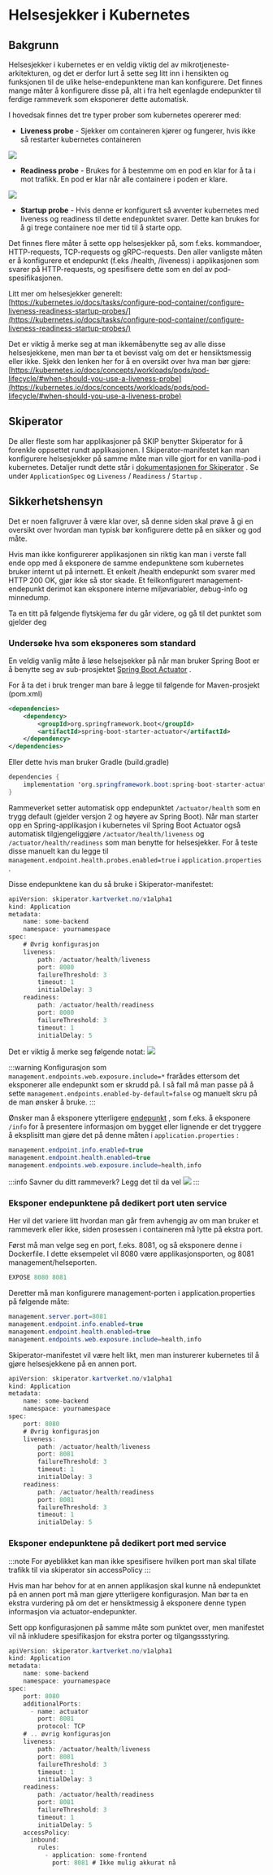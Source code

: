 # Helsesjekker i Kubernetes
## Bakgrunn

Helsesjekker i kubernetes er en veldig viktig del av mikrotjeneste-arkitekturen, og det er derfor lurt å sette seg litt inn i hensikten og funksjonen til de ulike helse-endepunktene man kan konfigurere. Det finnes mange måter å konfigurere disse på, alt i fra helt egenlagde endepunkter til ferdige rammeverk som eksponerer dette automatisk.

I hovedsak finnes det tre typer prober som kubernetes opererer med:

- **Liveness probe** - Sjekker om containeren kjører og fungerer, hvis ikke så restarter kubernetes containeren

![](images/560627776.gif)

- **Readiness probe** - Brukes for å bestemme om en pod en klar for å ta i mot trafikk. En pod er klar når alle containere i poden er klare.

![](images/560627783.gif)

- **Startup probe** - Hvis denne er konfigurert så avventer kubernetes med liveness og readiness til dette endepunktet svarer. Dette kan brukes for å gi trege containere noe mer tid til å starte opp.

Det finnes flere måter å sette opp helsesjekker på, som f.eks. kommandoer, HTTP-requests, TCP-requests og gRPC-requests. Den aller vanligste måten er å konfigurere et endepunkt (f.eks /health, /liveness) i applikasjonen som svarer på HTTP-requests, og spesifisere dette som en del av pod-spesifikasjonen.

Litt mer om helsesjekker generelt: [https://kubernetes.io/docs/tasks/configure-pod-container/configure-liveness-readiness-startup-probes/](https://kubernetes.io/docs/tasks/configure-pod-container/configure-liveness-readiness-startup-probes/)

Det er viktig å merke seg at man ikkemåbenytte seg av alle disse helsesjekkene, men man bør ta et bevisst valg om det er hensiktsmessig eller ikke. Sjekk den lenken her for å en oversikt over hva man bør gjøre: [https://kubernetes.io/docs/concepts/workloads/pods/pod-lifecycle/#when-should-you-use-a-liveness-probe](https://kubernetes.io/docs/concepts/workloads/pods/pod-lifecycle/#when-should-you-use-a-liveness-probe)

## Skiperator

De aller fleste som har applikasjoner på SKIP benytter Skiperator for å forenkle oppsettet rundt applikasjonen. I Skiperator-manifestet kan man konfigurere helsesjekker på samme måte man ville gjort for en vanilla-pod i kubernetes. Detaljer rundt dette står i [dokumentasjonen for Skiperator](https://pkg.go.dev/github.com/kartverket/skiperator@v1.0.0/api/v1alpha1#ApplicationSpec) . Se under `ApplicationSpec` og `Liveness` / `Readiness` / `Startup` .

## Sikkerhetshensyn

Det er noen fallgruver å være klar over, så denne siden skal prøve å gi en oversikt over hvordan man typisk bør konfigurere dette på en sikker og god måte.

Hvis man ikke konfigurerer applikasjonen sin riktig kan man i verste fall ende opp med å eksponere de samme endepunktene som kubernetes bruker internt ut på internett. Et enkelt /health endepunkt som svarer med HTTP 200 OK, gjør ikke så stor skade. Et feilkonfigurert management-endepunkt derimot kan eksponere interne miljøvariabler, debug-info og minnedump.

Ta en titt på følgende flytskjema før du går videre, og gå til det punktet som gjelder deg

### Undersøke hva som eksponeres som standard

En veldig vanlig måte å løse helsejsekker på når man bruker Spring Boot er å benytte seg av sub-prosjektet [Spring Boot Actuator](https://docs.spring.io/spring-boot/docs/current/reference/htmlsingle/#actuator) .

For å ta det i bruk trenger man bare å legge til følgende for Maven-prosjekt (pom.xml)

```xml
<dependencies>
    <dependency>
        <groupId>org.springframework.boot</groupId>
        <artifactId>spring-boot-starter-actuator</artifactId>
    </dependency>
</dependencies>
```

Eller dette hvis man bruker Gradle (build.gradle)

```java
dependencies {
    implementation 'org.springframework.boot:spring-boot-starter-actuator'
}
```

Rammeverket setter automatisk opp endepunktet `/actuator/health` som en trygg default (gjelder versjon 2 og høyere av Spring Boot). Når man starter opp en Spring-applikasjon i kubernetes vil Spring Boot Actuator også automatisk tilgjengeliggjøre `/actuator/health/liveness` og `/actuator/health/readiness` som man benytte for helsesjekker. For å teste disse manuelt kan du legge til `management.endpoint.health.probes.enabled=true` i `application.properties` .

Disse endepunktene kan du så bruke i Skiperator-manifestet:

```java
apiVersion: skiperator.kartverket.no/v1alpha1
kind: Application
metadata:
    name: some-backend
    namespace: yournamespace
spec:
    # Øvrig konfigurasjon
    liveness:
        path: /actuator/health/liveness
        port: 8080
        failureThreshold: 3
        timeout: 1
        initialDelay: 3
    readiness:
        path: /actuator/health/readiness
        port: 8080
        failureThreshold: 3
        timeout: 1
        initialDelay: 5
```

Det er viktig å merke seg følgende notat:
![](images/563642594.png)

:::warning
Konfigurasjon som `management.endpoints.web.exposure.include=*` frarådes ettersom det eksponerer alle endepunkt som er skrudd på. I så fall må man passe på å sette `management.endpoints.enabled-by-default=false` og manuelt skru på de man ønsker å bruke.
:::

Ønsker man å eksponere ytterligere [endepunkt](https://docs.spring.io/spring-boot/docs/current/reference/htmlsingle/#actuator.endpoints) , som f.eks. å eksponere `/info` for å presentere informasjon om bygget eller lignende er det tryggere å eksplisitt man gjøre det på denne måten i `application.properties` :

```java
management.endpoint.info.enabled=true
management.endpoint.health.enabled=true
management.endpoints.web.exposure.include=health,info
```

:::info
Savner du ditt rammeverk? Legg det til da vel ![](images/smile.png)
:::

### Eksponer endepunktene på dedikert port uten service

Her vil det variere litt hvordan man går frem avhengig av om man bruker et rammeverk eller ikke, siden prosessen i containeren må lytte på ekstra port.

Først må man velge seg en port, f.eks. 8081, og så eksponere denne i Dockerfile. I dette eksempelet vil 8080 være applikasjonsporten, og 8081 management/helseporten.

```java
EXPOSE 8080 8081
```

Deretter må man konfigurere management-porten i application.properties på følgende måte:

```java
management.server.port=8081
management.endpoint.info.enabled=true
management.endpoint.health.enabled=true
management.endpoints.web.exposure.include=health,info
```

Skiperator-manifestet vil være helt likt, men man insturerer kubernetes til å gjøre helsesjekkene på en annen port.

```java
apiVersion: skiperator.kartverket.no/v1alpha1
kind: Application
metadata:
    name: some-backend
    namespace: yournamespace
spec:
    port: 8080
    # Øvrig konfigurasjon
    liveness:
        path: /actuator/health/liveness
        port: 8081
        failureThreshold: 3
        timeout: 1
        initialDelay: 3
    readiness:
        path: /actuator/health/readiness
        port: 8081
        failureThreshold: 3
        timeout: 1
        initialDelay: 5
```

### Eksponer endepunktene på dedikert port med service

:::note
For øyeblikket kan man ikke spesifisere hvilken port man skal tillate trafikk til via skiperator sin accessPolicy
:::

Hvis man har behov for at en annen applikasjon skal kunne nå endepunktet på en annen port må man gjøre ytterligere konfigurasjon. Man bør ta en ekstra vurdering på om det er hensiktmessig å eksponere denne typen informasjon via actuator-endepunkter.

Sett opp konfigurasjonen på samme måte som punktet over, men manifestet vil nå inkludere spesifikasjon for ekstra porter og tilgangssstyring.

```java
apiVersion: skiperator.kartverket.no/v1alpha1
kind: Application
metadata:
    name: some-backend
    namespace: yournamespace
spec:
    port: 8080
    additionalPorts:
      - name: actuator
        port: 8081
        protocol: TCP
    # .. øvrig konfigurasjon
    liveness:
        path: /actuator/health/liveness
        port: 8081
        failureThreshold: 3
        timeout: 1
        initialDelay: 3
    readiness:
        path: /actuator/health/readiness
        port: 8081
        failureThreshold: 3
        timeout: 1
        initialDelay: 5
    accessPolicy:
      inbound:
        rules:
          - application: some-frontend
            port: 8081 # Ikke mulig akkurat nå
```
